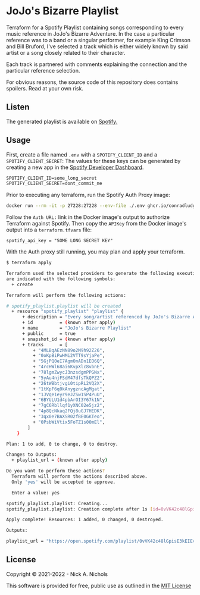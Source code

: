 # JoJo's Bizarre Playlist

Terraform for a Spotify Playlist containing songs corresponding to every music reference in JoJo's Bizarre Adventure.
In the case a particular reference was to a band or a singular performer, for example King Crimson and Bill Bruford, I've selected a track which is either widely known by said artist or a song closely related to their character.

Each track is partnered with comments explaining the connection and the particular reference selection.

For obvious reasons, the source code of this repository does contains spoilers.
Read at your own risk.

## Listen

The generated playlist is available on [Spotify.](https://open.spotify.com/playlist/0vVK42c48lGpisE3kEIEvg)

## Usage

First, create a file named `.env` with a `SPOTIFY_CLIENT_ID` and a `SPOTIFY_CLIENT_SECRET`:
The values for these keys can be generated by creating a new app in the [Spotify Developer Dashboard](https://developer.spotify.com/dashboard/applications).

```txt
SPOTIFY_CLIENT_ID=some_long_secret
SPOTIFY_CLIENT_SECRET=dont_commit_me
```

Prior to executing any terraform, run the Spotify Auth Proxy image:

```bash
docker run --rm -it -p 27228:27228 --env-file ./.env ghcr.io/conradludgate/spotify-auth-proxy
```

Follow the `Auth URL:` link in the Docker image's output to authorize Terraform against Spotify.
Then copy the `APIKey` from the Docker image's output into a `terraform.tfvars` file:

```hcl
spotify_api_key = "SOME LONG SECRET KEY"
```

With the Auth proxy still running, you may plan and apply your terraform.

```bash
$ terraform apply

Terraform used the selected providers to generate the following execution plan. Resource actions
are indicated with the following symbols:
  + create

Terraform will perform the following actions:

# spotify_playlist.playlist will be created
  + resource "spotify_playlist" "playlist" {
      + description = "Every song/artist referenced by JoJo's Bizarre Adventure. This playlist is managed by Terraform. To request updates or changes, please visit https://github.com/nnichols/jojos-bizarre-playlist"
      + id          = (known after apply)
      + name        = "JoJo's Bizarre Playlist"
      + public      = true
      + snapshot_id = (known after apply)
      + tracks      = [
          + "4MLBqAEzNN89o2M9h92Z26",
          + "0oKpBiPwHMi2VTT9sYjaPe",
          + "5GjPQ0eI7AgmOnADn1EO6Q",
          + "4rcHWl68ai6KvpXlc8vbnE",
          + "78lgmZwycJ3nzsdgmPPGNx",
          + "5yAu4njFSdM47dfsTkQPZ2",
          + "26tWBbtjvgi0tipRL2VQ2X",
          + "1tKpF6q0kAnygzncAgMgat",
          + "1JVqe1eyr9eJZSw1SP4PuU",
          + "6BYULU1d4pbArOI3Y67k1N",
          + "7gC6Rbllqf1yXNC02e5jz2",
          + "4p8QcNkaq2FQj8uGJ7HEDK",
          + "3qx0e7BAXSR02fBE0GKTeo",
          + "0PsbWiVtix5FoTZ1s00mEl",
        ]
    }

Plan: 1 to add, 0 to change, 0 to destroy.

Changes to Outputs:
  + playlist_url = (known after apply)

Do you want to perform these actions?
  Terraform will perform the actions described above.
  Only 'yes' will be accepted to approve.

  Enter a value: yes

spotify_playlist.playlist: Creating...
spotify_playlist.playlist: Creation complete after 1s [id=0vVK42c48lGpisE3kEIEvg]

Apply complete! Resources: 1 added, 0 changed, 0 destroyed.

Outputs:

playlist_url = "https://open.spotify.com/playlist/0vVK42c48lGpisE3kEIEvg"
```

## License

Copyright © 2021-2022 - Nick A. Nichols

This software is provided for free, public use as outlined in the [MIT License](https://github.com/Wall-Brew-Co/brew-bot/blob/master/LICENSE)
